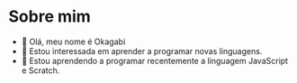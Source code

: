 # Sobre mim
- 👋 Olá, meu nome é Okagabi
- 👀 Estou interessada em aprender a programar novas linguagens.
- 🌱 Estou aprendendo a programar recentemente a linguagem JavaScript e Scratch.


<!---
Okagabi/Okagabi is a ✨ special ✨ repository because its `README.md` (this file) appears on your GitHub profile.
You can click the Preview link to take a look at your changes.
--->
